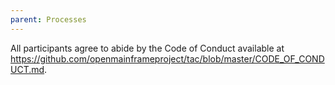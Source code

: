 ```yaml
---
parent: Processes
---
```


All participants agree to abide by the Code of Conduct available at https://github.com/openmainframeproject/tac/blob/master/CODE_OF_CONDUCT.md.

